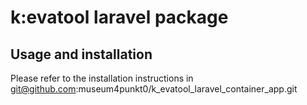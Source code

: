 # k:evatool laravel package
## Usage and installation
Please refer to the installation instructions in git@github.com:museum4punkt0/k_evatool_laravel_container_app.git
